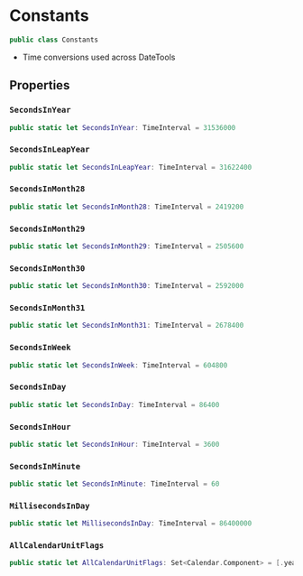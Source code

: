 # Constants

``` swift
public class Constants 
```

  - Time conversions used across DateTools

## Properties

### `SecondsInYear`

``` swift
public static let SecondsInYear: TimeInterval = 31536000
```

### `SecondsInLeapYear`

``` swift
public static let SecondsInLeapYear: TimeInterval = 31622400
```

### `SecondsInMonth28`

``` swift
public static let SecondsInMonth28: TimeInterval = 2419200
```

### `SecondsInMonth29`

``` swift
public static let SecondsInMonth29: TimeInterval = 2505600
```

### `SecondsInMonth30`

``` swift
public static let SecondsInMonth30: TimeInterval = 2592000
```

### `SecondsInMonth31`

``` swift
public static let SecondsInMonth31: TimeInterval = 2678400
```

### `SecondsInWeek`

``` swift
public static let SecondsInWeek: TimeInterval = 604800
```

### `SecondsInDay`

``` swift
public static let SecondsInDay: TimeInterval = 86400
```

### `SecondsInHour`

``` swift
public static let SecondsInHour: TimeInterval = 3600
```

### `SecondsInMinute`

``` swift
public static let SecondsInMinute: TimeInterval = 60
```

### `MillisecondsInDay`

``` swift
public static let MillisecondsInDay: TimeInterval = 86400000
```

### `AllCalendarUnitFlags`

``` swift
public static let AllCalendarUnitFlags: Set<Calendar.Component> = [.year, .quarter, .month, .weekOfYear, .weekOfMonth, .day, .hour, .minute, .second, .era, .weekday, .weekdayOrdinal, .weekOfYear]
```
